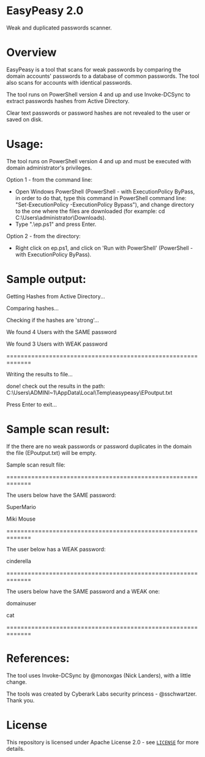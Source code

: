 # EasyPeasy 2.0
Weak and duplicated passwords scanner.

# Overview
EasyPeasy is a tool that scans for weak passwords by comparing the domain accounts' passwords to a database of common passwords.
The tool also scans for accounts with identical passwords.

The tool runs on PowerShell version 4 and up and use Invoke-DCSync to extract passwords hashes from Active Directory.

Clear text passwords or password hashes are not revealed to the user or saved on disk.

# Usage:
The tool runs on PowerShell version 4 and up and must be executed with domain administrator's privileges.

Option 1 - from the command line:
- Open Windows PowerShell (PowerShell - with ExecutionPolicy ByPass, in order to do that, type  this command in PowerShell command line: "Set-ExecutionPolicy -ExecutionPolicy Bypass"), and change directory to the one where the files are downloaded (for example: cd C:\Users\administrator\Downloads).
- Type ".\ep.ps1" and press Enter.

Option 2 - from the directory:
- Right click on ep.ps1, and click on 'Run with PowerShell' (PowerShell - with ExecutionPolicy ByPass).

# Sample output:

 Getting Hashes from Active Directory...
 
Comparing hashes...

Checking if the hashes are 'strong'...

We found 4 Users with the SAME password

We found 3 Users with WEAK password

=============================================================

Writing the results to file...

done! check out the results in the path: C:\Users\ADMINI~1\AppData\Local\Temp\easypeasy\EPoutput.txt

Press Enter to exit...
# Sample scan result:
 If the there are no weak passwords or password duplicates in the domain the file (EPoutput.txt) will be empty.
 
Sample scan result file:

=============================================================


 The users below have the SAME password:
 
SuperMario

Miki Mouse

=============================================================

The user below has a WEAK password:

cinderella

=============================================================

The users below have the SAME password and a WEAK one:

domainuser

cat

=============================================================

 # References:
 The tool uses Invoke-DCSync by @monoxgas (Nick Landers), with a little change.
 
 The tools was created by Cyberark Labs security princess - @sschwartzer. Thank you.

# License

This repository is licensed under Apache License 2.0 - see [`LICENSE`](LICENSE) for more details.
